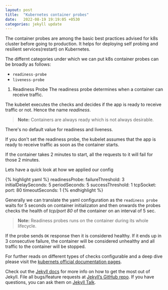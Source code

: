 ```yaml
---
layout: post
title:  "Kubernetes container probes"
date:   2022-08-19 19:19:05 +0530
categories: jekyll update
---
```

The container probes are among the basic best practices advised for k8s
cluster before going to production. It helps for deploying self probing and resilient services(restart) on Kubernetes. 							
            
The differnt categories under which we can put k8s container probes can
be broadly as follows:

- `readiness-probe`
- `liveness-probe`

1. Readiness Probe
The readiness probe determines when a container can receive
                  traffic.

The kubelet executes the checks and decides if the app is ready to receive traffic or not.
Hence the name *readiness*.

>**Note:** Containers are always ready which is not always desirable.

There's no default value for readiness and
                  liveness.

If you don't set the readiness probe, the kubelet assumes that
                  the app is ready to receive traffic as soon as the container
                  starts.

If the container takes 2 minutes to start, all the requests to
                  it will fail for those 2 minutes.

Lets have a quick look at how we applied our config


{% highlight yaml %}
readinessProbe:
  failureThreshold: 3
  initialDelaySeconds: 5
  periodSeconds: 5
  successThreshold: 1
  tcpSocket:
    port: 80
  timeoutSeconds: 1
{% endhighlight %}

Generally we can translate the yaml configuration as the `readiness probe` waits for 5 seconds on container initializaton and then onwards the probes checks the health of *tcp/port 80* of the container on an interval of 5 sec. 

>**Note:** Readiness probes runs on the container during its whole lifecycle.

If the probe sends `OK` response then it is considered healthy. If it ends up in 3 consecutive failure, the container will be considered unhealthy and all traffic to the container will be stopped.

For further reads on different types of checks configurable and a deep dive please visit the [kubernets official documentation pages](https://kubernetes.io/docs/tasks/configure-pod-container/configure-liveness-readiness-startup-probes/).







Check out the [Jekyll docs][jekyll-docs] for more info on how to get the most out of Jekyll. File all bugs/feature requests at [Jekyll’s GitHub repo][jekyll-gh]. If you have questions, you can ask them on [Jekyll Talk][jekyll-talk].

[jekyll-docs]: https://jekyllrb.com/docs/home
[jekyll-gh]:   https://github.com/jekyll/jekyll
[jekyll-talk]: https://talk.jekyllrb.com/ 
